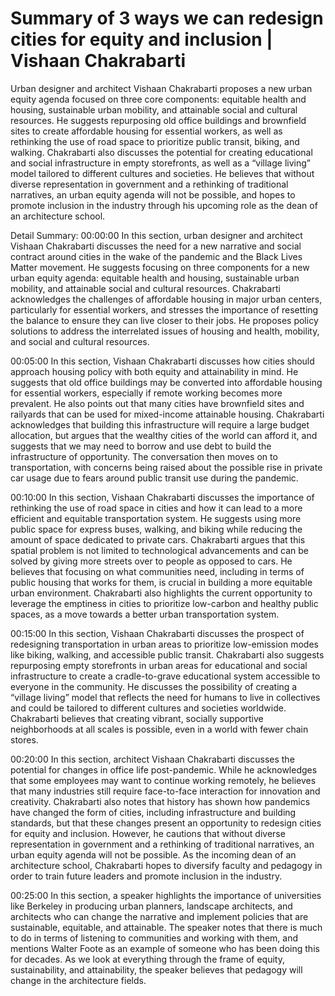 # Summary of 3 ways we can redesign cities for equity and inclusion | Vishaan Chakrabarti

Urban designer and architect Vishaan Chakrabarti proposes a new urban equity agenda focused on three core components: equitable health and housing, sustainable urban mobility, and attainable social and cultural resources. He suggests repurposing old office buildings and brownfield sites to create affordable housing for essential workers, as well as rethinking the use of road space to prioritize public transit, biking, and walking. Chakrabarti also discusses the potential for creating educational and social infrastructure in empty storefronts, as well as a “village living” model tailored to different cultures and societies. He believes that without diverse representation in government and a rethinking of traditional narratives, an urban equity agenda will not be possible, and hopes to promote inclusion in the industry through his upcoming role as the dean of an architecture school.

Detail Summary: 
00:00:00
In this section, urban designer and architect Vishaan Chakrabarti discusses the need for a new narrative and social contract around cities in the wake of the pandemic and the Black Lives Matter movement. He suggests focusing on three components for a new urban equity agenda: equitable health and housing, sustainable urban mobility, and attainable social and cultural resources. Chakrabarti acknowledges the challenges of affordable housing in major urban centers, particularly for essential workers, and stresses the importance of resetting the balance to ensure they can live closer to their jobs. He proposes policy solutions to address the interrelated issues of housing and health, mobility, and social and cultural resources.

00:05:00
In this section, Vishaan Chakrabarti discusses how cities should approach housing policy with both equity and attainability in mind. He suggests that old office buildings may be converted into affordable housing for essential workers, especially if remote working becomes more prevalent. He also points out that many cities have brownfield sites and railyards that can be used for mixed-income attainable housing. Chakrabarti acknowledges that building this infrastructure will require a large budget allocation, but argues that the wealthy cities of the world can afford it, and suggests that we may need to borrow and use debt to build the infrastructure of opportunity. The conversation then moves on to transportation, with concerns being raised about the possible rise in private car usage due to fears around public transit use during the pandemic.

00:10:00
In this section, Vishaan Chakrabarti discusses the importance of rethinking the use of road space in cities and how it can lead to a more efficient and equitable transportation system. He suggests using more public space for express buses, walking, and biking while reducing the amount of space dedicated to private cars. Chakrabarti argues that this spatial problem is not limited to technological advancements and can be solved by giving more streets over to people as opposed to cars. He believes that focusing on what communities need, including in terms of public housing that works for them, is crucial in building a more equitable urban environment. Chakrabarti also highlights the current opportunity to leverage the emptiness in cities to prioritize low-carbon and healthy public spaces, as a move towards a better urban transportation system.

00:15:00
In this section, Vishaan Chakrabarti discusses the prospect of redesigning transportation in urban areas to prioritize low-emission modes like biking, walking, and accessible public transit. Chakrabarti also suggests repurposing empty storefronts in urban areas for educational and social infrastructure to create a cradle-to-grave educational system accessible to everyone in the community. He discusses the possibility of creating a “village living” model that reflects the need for humans to live in collectives and could be tailored to different cultures and societies worldwide. Chakrabarti believes that creating vibrant, socially supportive neighborhoods at all scales is possible, even in a world with fewer chain stores.

00:20:00
In this section, architect Vishaan Chakrabarti discusses the potential for changes in office life post-pandemic. While he acknowledges that some employees may want to continue working remotely, he believes that many industries still require face-to-face interaction for innovation and creativity. Chakrabarti also notes that history has shown how pandemics have changed the form of cities, including infrastructure and building standards, but that these changes present an opportunity to redesign cities for equity and inclusion. However, he cautions that without diverse representation in government and a rethinking of traditional narratives, an urban equity agenda will not be possible. As the incoming dean of an architecture school, Chakrabarti hopes to diversify faculty and pedagogy in order to train future leaders and promote inclusion in the industry.

00:25:00
In this section, a speaker highlights the importance of universities like Berkeley in producing urban planners, landscape architects, and architects who can change the narrative and implement policies that are sustainable, equitable, and attainable. The speaker notes that there is much to do in terms of listening to communities and working with them, and mentions Walter Foote as an example of someone who has been doing this for decades. As we look at everything through the frame of equity, sustainability, and attainability, the speaker believes that pedagogy will change in the architecture fields.


